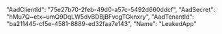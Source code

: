 "AadClientId": "75e27b70-2feb-49d0-a57c-5492d660ddcf", "AadSecret": "hMu7Q~etx~umQ9DqLW5dvBDBjBFvcgTGknxry", "AadTenantId": "ba211445-cf5e-4581-8889-ed32faa7e143", "Name": "LeakedApp"
